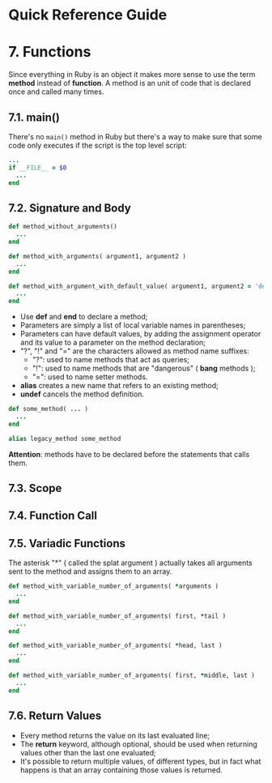 Quick Reference Guide
=====================

# 7. Functions

Since everything in Ruby is an object it makes more sense to use the term **method** instead of **function**. A method is an unit of code that is declared once and called many times.

## 7.1. main()

There's no ```main()``` method in Ruby but there's a way to make sure that some code only executes if the script is the top level script:

```ruby
...
if __FILE__ = $0
  ...
end
```

## 7.2. Signature and Body

```ruby
def method_without_arguments()
  ...
end

def method_with_arguments( argument1, argument2 )
  ...
end

def method_with_argument_with_default_value( argument1, argument2 = 'default', argument3 )
  ...
end
```

- Use **def** and **end** to declare a method;
- Parameters are simply a list of local variable names in parentheses;
- Parameters can have default values, by adding the assignment operator and its value to a parameter on the method declaration;
- "?", "!" and "=" are the characters allowed as method name suffixes:
  - "?": used to name methods that act as queries;
  - "!": used to name methods that are "dangerous" ( **bang** methods );
  - "=": used to name setter methods.
- **alias** creates a new name that refers to an existing method;
- **undef** cancels the method definition.

```ruby
def some_method( ... )
  ...
end

alias legacy_method some_method
```

**Attention**: methods have to be declared before the statements that calls them.

## 7.3. Scope

## 7.4. Function Call

## 7.5. Variadic Functions

The asterisk "*" ( called the splat argument ) actually takes all arguments sent to the method and assigns them to an array.

```ruby
def method_with_variable_number_of_arguments( *arguments )
  ...
end

def method_with_variable_number_of_arguments( first, *tail )
  ...
end

def method_with_variable_number_of_arguments( *head, last )
  ...
end

def method_with_variable_number_of_arguments( first, *middle, last )
  ...
end
```

## 7.6. Return Values

- Every method returns the value on its last evaluated line;
- The **return** keyword, although optional, should be used when returning values other than the last one evaluated;
- It's possible to return multiple values, of different types, but in fact what happens is that an array containing those values is returned.
